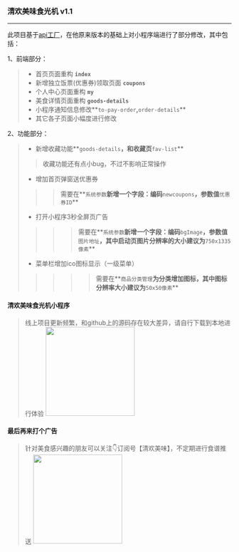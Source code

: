 ### 清欢美味食光机 v1.1
------
此项目基于[api工厂](https://www.it120.cc)，在他原来版本的基础上对小程序端进行了部分修改，其中包括：

1、前端部分：
> * 首页页面重构 **`index`**
> * 新增独立饭票(优惠券)领取页面 **`coupons`**
> * 个人中心页面重构 **`my`**
> * 美食详情页面重构 **`goods-details`**
> * 小程序通知信息修改**`to-pay-order`**,**`order-details`**
> * 其它各子页面小幅度进行修改

2、功能部分：
> * 新增收藏功能**`goods-details`**，和收藏页**`fav-list`**
>> 收藏功能还有点小bug，不过不影响正常操作
> * 增加首页弹窗送优惠券
>>> 需要在**`系统参数`**新增一个字段：编码**`newcoupons`**，参数值**`优惠券ID`**
> * 打开小程序3秒全屏页广告
>>>> 需要在**`系统参数`**新增一个字段：编码**`bgImage`**，参数值**`图片地址`**，其中启动页图片分辨率的大小建议为**`750x1335像素`**
> * 菜单栏增加ico图标显示（一级菜单）
>>>>> 需要在**`商品分类管理`**为分类增加图标，其中图标分辨率大小建议为**`50x50像素`**


#### 清欢美味食光机小程序
>线上项目更新频繁，和github上的源码存在较大差异，请自行下载到本地进行体验
><img src="https://cdn.it120.cc/apifactory/2018/02/12/4abe53582c924e4901bdf9257e585ed2.jpg" width="200"/>

#### 最后再来打个广告
>针对美食感兴趣的朋友可以关注👇订阅号【清欢美味】，不定期进行食谱推送
><img src="https://cdn.it120.cc/apifactory/2018/01/31/9058ca58e9225ab2755c789066988dc4.jpg" width="200"/>
